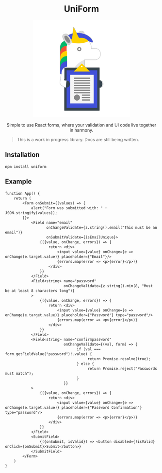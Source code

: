 <div align="center">
<h1>UniForm</h1>

<img
    height="320"
    width="320"
    alt="A unicorn holding a clipboard with a form inside"
    src="./assets/logo.svg"
/>

<p>Simple to use React forms, where your validation and UI code live together in harmony.</p>

</div>


> This is a work in progress library. Docs are still being written.

## Installation

```
npm install uniform
```

## Example

```tsx
function App() {
    return (
        <Form onSubmit={(values) => {
            alert("Form was submitted with: " + JSON.stringify(values));
        }}>
            <Field name="email"
                   onChangeValidate={z.string().email("This must be an email")}
                   onSubmitValidate={isEmailUnique}>
                {({value, onChange, errors}) => {
                    return <div>
                        <input value={value} onChange={e => onChange(e.target.value)} placeholder={"Email"}/>
                        {errors.map(error => <p>{error}</p>)}
                    </div>
                }}
            </Field>
            <Field<string> name="password"
                           onChangeValidate={z.string().min(8, "Must be at least 8 characters long")}
            >
                {({value, onChange, errors}) => {
                    return <div>
                        <input value={value} onChange={e => onChange(e.target.value)} placeholder={"Password"} type="password"/>
                        {errors.map(error => <p>{error}</p>)}
                    </div>
                }}
            </Field>
            <Field<string> name="confirmpassword"
                           onChangeValidate={(val, form) => {
                                 if (val === form.getFieldValue("password")!.value) {
                                      return Promise.resolve(true);
                                 } else {
                                      return Promise.reject("Passwords must match");
                                 }
                           }}
            >
                {({value, onChange, errors}) => {
                    return <div>
                        <input value={value} onChange={e => onChange(e.target.value)} placeholder={"Password Confirmation"} type="password"/>
                        {errors.map(error => <p>{error}</p>)}
                    </div>
                }}
            </Field>
            <SubmitField>
                {({onSubmit, isValid}) => <button disabled={!isValid} onClick={onSubmit}>Submit</button>}
            </SubmitField>
        </Form>
    )
}
```